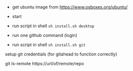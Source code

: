 - get ubuntu image from https://www.osboxes.org/ubuntu/
- start
- run script in shell `sh install.sh desktop`
- run one github command (login)


- run script in shell `sh install.sh git`

setup git credentials (for gitahead to function correctly)

git ls-remote https://url/of/remote/repo
